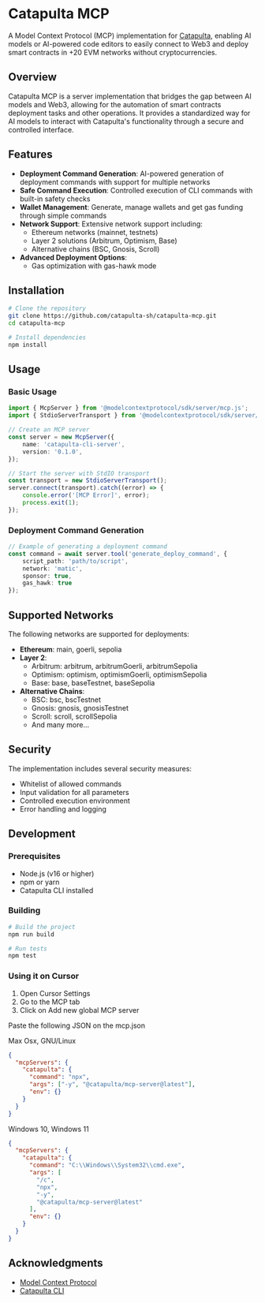 

# Catapulta MCP

A Model Context Protocol (MCP) implementation for [Catapulta](https://catapulta.sh), enabling AI models or AI-powered code editors to easily connect to Web3 and deploy smart contracts in +20 EVM networks without cryptocurrencies.

## Overview

Catapulta MCP is a server implementation that bridges the gap between AI models and Web3, allowing for the automation of smart contracts deployment tasks and other operations. It provides a standardized way for AI models to interact with Catapulta's functionality through a secure and controlled interface.

## Features

- **Deployment Command Generation**: AI-powered generation of deployment commands with support for multiple networks
- **Safe Command Execution**: Controlled execution of CLI commands with built-in safety checks
- **Wallet Management**: Generate, manage wallets and get gas funding through simple commands
- **Network Support**: Extensive network support including:
  - Ethereum networks (mainnet, testnets)
  - Layer 2 solutions (Arbitrum, Optimism, Base)
  - Alternative chains (BSC, Gnosis, Scroll)
- **Advanced Deployment Options**:
  - Gas optimization with gas-hawk mode

## Installation

```bash
# Clone the repository
git clone https://github.com/catapulta-sh/catapulta-mcp.git
cd catapulta-mcp

# Install dependencies
npm install
```

## Usage

### Basic Usage

```typescript
import { McpServer } from '@modelcontextprotocol/sdk/server/mcp.js';
import { StdioServerTransport } from '@modelcontextprotocol/sdk/server/stdio.js';

// Create an MCP server
const server = new McpServer({
    name: 'catapulta-cli-server',
    version: '0.1.0',
});

// Start the server with StdIO transport
const transport = new StdioServerTransport();
server.connect(transport).catch((error) => {
    console.error('[MCP Error]', error);
    process.exit(1);
});
```

### Deployment Command Generation

```typescript
// Example of generating a deployment command
const command = await server.tool('generate_deploy_command', {
    script_path: 'path/to/script',
    network: 'matic',
    sponsor: true,
    gas_hawk: true
});
```

## Supported Networks

The following networks are supported for deployments:

- **Ethereum**: main, goerli, sepolia
- **Layer 2**:
  - Arbitrum: arbitrum, arbitrumGoerli, arbitrumSepolia
  - Optimism: optimism, optimismGoerli, optimismSepolia
  - Base: base, baseTestnet, baseSepolia
- **Alternative Chains**:
  - BSC: bsc, bscTestnet
  - Gnosis: gnosis, gnosisTestnet
  - Scroll: scroll, scrollSepolia
  - And many more...

## Security

The implementation includes several security measures:

- Whitelist of allowed commands
- Input validation for all parameters
- Controlled execution environment
- Error handling and logging

## Development

### Prerequisites

- Node.js (v16 or higher)
- npm or yarn
- Catapulta CLI installed

### Building

```bash
# Build the project
npm run build

# Run tests
npm test
```

### Using it on Cursor

1. Open Cursor Settings
2. Go to the MCP tab
3. Click on Add new global MCP server

Paste the following JSON on the mcp.json

Max Osx, GNU/Linux
```json
{
  "mcpServers": {
    "catapulta": {
      "command": "npx",
      "args": ["-y", "@catapulta/mcp-server@latest"],
      "env": {}
    }
  }
}
```

Windows 10, Windows 11
```json
{
  "mcpServers": {
    "catapulta": {
      "command": "C:\\Windows\\System32\\cmd.exe",
      "args": [
        "/c",
        "npx",
        "-y",
        "@catapulta/mcp-server@latest"
      ],
      "env": {}
    }
  }
}
```

## Acknowledgments

- [Model Context Protocol](https://modelcontextprotocol.io)
- [Catapulta CLI](https://github.com/catapulta-sh)
